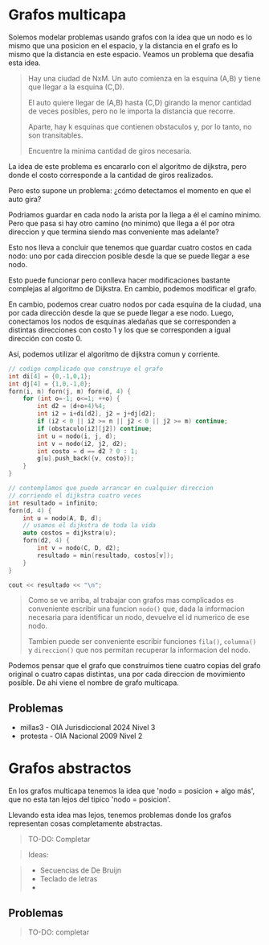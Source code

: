 
# Grafos multicapa

Solemos modelar problemas usando grafos con la idea que un nodo es lo mismo que una posicion en el espacio, y la distancia en el grafo es lo mismo que la distancia en este espacio. Veamos un problema que desafia esta idea.

> Hay una ciudad de NxM. Un auto comienza en la esquina (A,B) y tiene que llegar
> a la esquina (C,D).
> 
> El auto quiere llegar de (A,B) hasta (C,D) girando la menor cantidad de veces
> posibles, pero no le importa la distancia que recorre.
> 
> Aparte, hay k esquinas que contienen obstaculos y, por lo tanto, no son transitables.
>
> Encuentre la minima cantidad de giros necesaria.

La idea de este problema es encararlo con el algoritmo de dijkstra, pero donde
el costo corresponde a la cantidad de giros realizados.

Pero esto supone un problema: ¿cómo detectamos el momento en que el auto gira?

Podriamos guardar en cada nodo la arista por la llega a él el camino minimo.
Pero que pasa si hay otro camino (no minimo) que llega a él por otra direccion y
que termina siendo mas conveniente mas adelante?

Esto nos lleva a concluir que tenemos que guardar cuatro costos en cada nodo:
uno por cada direccion posible desde la que se puede llegar a ese nodo.

Esto puede funcionar pero conlleva hacer modificaciones bastante complejas al
algoritmo de Dijkstra. En cambio, podemos modificar el grafo.

En cambio, podemos crear cuatro nodos por cada esquina de la ciudad, una por
cada dirección desde la que se puede llegar a ese nodo. Luego, conectamos los
nodos de esquinas aledañas que se corresponden a distintas direcciones con costo
1 y los que se corresponden a igual dirección con costo 0.

Así, podemos utilizar el algoritmo de dijkstra comun y corriente.

```c++
// codigo complicado que construye el grafo
int di[4] = {0,-1,0,1};
int dj[4] = {1,0,-1,0};
forn(i, n) forn(j, m) forn(d, 4) {
	for (int o=-1; o<=1; ++o) {
		int d2 = (d+o+4)%4;
		int i2 = i+di[d2], j2 = j+dj[d2];
		if (i2 < 0 || i2 >= n || j2 < 0 || j2 >= m) continue;
		if (obstaculo[i2][j2]) continue;
		int u = nodo(i, j, d);
		int v = nodo(i2, j2, d2);
		int costo = d == d2 ? 0 : 1;
		g[u].push_back({v, costo});
	}
}

// contemplamos que puede arrancar en cualquier direccion
// corriendo el dijkstra cuatro veces
int resultado = infinito;
forn(d, 4) {
	int u = nodo(A, B, d);
	// usamos el dijkstra de toda la vida
	auto costos = dijkstra(u);
	forn(d2, 4) {
		int v = nodo(C, D, d2);
		resultado = min(resultado, costos[v]);
	}
}

cout << resultado << "\n";
```

> Como se ve arriba, al trabajar con grafos mas complicados es conveniente
> escribir una funcion `nodo()` que, dada la informacion necesaria para
> identificar un nodo, devuelve el id numerico de ese nodo.
>
> Tambien puede ser conveniente escribir funciones `fila()`, `columna()` y
> `direccion()` que nos permitan recuperar la informacion del nodo.

Podemos pensar que el grafo que construimos tiene cuatro copias del grafo
original o cuatro capas distintas, una por cada direccion de movimiento posible.
De ahi viene el nombre de grafo multicapa.

## Problemas

- millas3 - OIA Jurisdiccional 2024 Nivel 3
- protesta - OIA Nacional 2009 Nivel 2

# Grafos abstractos

En los grafos multicapa tenemos la idea que 'nodo = posicion + algo más', que no
esta tan lejos del tipico 'nodo = posicion'.

Llevando esta idea mas lejos, tenemos problemas donde los grafos representan
cosas completamente abstractas.

> TO-DO: Completar

> Ideas:

> - Secuencias de De Bruijn
> - Teclado de letras
> - 

## Problemas

> TO-DO: completar
